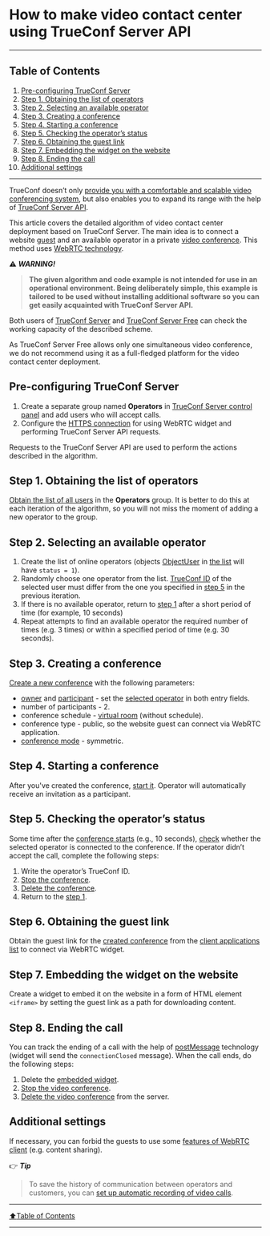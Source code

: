 # How to make video contact center using TrueConf Server API
____
## Table of Contents
1. [Pre-configuring TrueConf Server](#pre-configuring-trueconf-server)
1. [Step 1. Obtaining the list of operators](#step-1-obtaining-the-list-of-operators)
1. [Step 2. Selecting an available operator](#step-2-selecting-an-available-operator)
1. [Step 3. Creating a conference](#step-3-creating-a-conference)
1. [Step 4. Starting a conference](#step-4-starting-a-conference)
1. [Step 5. Checking the operator’s status](#step-5-checking-the-operators-status)
1. [Step 6. Obtaining the guest link](#step-6-obtaining-the-guest-link)
1. [Step 7. Embedding the widget on the website](#step-7-embedding-the-widget-on-the-website)
1. [Step 8. Ending the call](#step-8-ending-the-call)
1. [Additional settings](#additional-settings)
____

TrueConf doesn’t only [provide you with a comfortable and scalable video conferencing system](https://trueconf.com/blog/knowledge-base/get-video-conferencing-system-15-minutes.html), but also enables you to expand its range with the help of [TrueConf Server API](https://developers.trueconf.com/api/server/).

This article covers the detailed algorithm of video contact center deployment based on TrueConf Server. The main idea is to connect a website [guest](https://trueconf.com/blog/wiki/online-user-guest) and an available operator in a private [video conference](https://trueconf.com/what-is-video-conferencing.html). This method uses [WebRTC technology](https://trueconf.com/blog/reviews-comparisons/which-browsers-support-webrtc.html).

:warning: ***WARNING!***
> **The given algorithm and code example is not intended for use in an operational environment. Being deliberately simple, this example is tailored to be used without installing additional software so you can get easily acquainted with TrueConf Server API.**

Both users of [TrueConf Server](https://trueconf.com/products/server/video-conferencing-server.html) and [TrueConf Server Free](https://trueconf.com/products/tcsf/trueconf-server-free.html) can check the working capacity of the described scheme.

As TrueConf Server Free allows only one simultaneous video conference, we do not recommend using it as a full-fledged platform for the video contact center deployment.

## Pre-configuring TrueConf Server

1. Create a separate group named **Operators** in [TrueConf Server control panel](https://docs.trueconf.com/server/en/admin/web-config#groups-tab) and add users who will accept calls.
1. Configure the [HTTPS connection](https://trueconf.com/blog/knowledge-base/adjust-https-trueconf-server.html) for using WebRTC widget and performing TrueConf Server API requests.

Requests to the TrueConf Server API are used to perform the actions described in the algorithm.

## Step 1. Obtaining the list of operators

[Obtain the list of all users](https://developers.trueconf.com/api/server/#api-Groups_Users-GetUserList) in the **Operators** group. It is better to do this at each iteration of the algorithm, so you will not miss the moment of adding a new operator to the group.

## Step 2. Selecting an available operator

1. Create the list of online operators (objects [ObjectUser](https://developers.trueconf.com/api/server/#api-Objects-User) in [the list](#step-1-obtaining-the-list-of-operators) will have `status = 1`).
1. Randomly choose one operator from the list. [TrueConf ID](https://trueconf.com/blog/wiki/trueconf-id) of the selected user must differ from the one you specified in [step 5](#step-5-checking-the-operators-status) in the previous iteration.
1. If there is no available operator, return to [step 1](#step-1-obtaining-the-list-of-operators) after a short period of time (for example, 10 seconds)
1. Repeat attempts to find an available operator the required number of times (e.g. 3 times) or within a specified period of time (e.g. 30 seconds).

## Step 3. Creating a conference

[Create a new conference](https://developers.trueconf.com/api/server/#api-Conferences-CreateConference) with the following parameters:

* [owner](https://trueconf.com/blog/wiki/owner) and [participant](https://trueconf.com/blog/wiki/conference-participant) - set the [selected operator](#step-2-selecting-an-available-operator) in both entry fields.
* number of participants - 2.
* conference schedule - [virtual room](https://trueconf.com/blog/wiki/virtual-room) (without schedule).
* conference type - public, so the website guest can connect via WebRTC application.
* [conference mode](https://trueconf.com/blog/knowledge-base/the-ultimate-guide-to-conference-modes.html) - symmetric.

## Step 4. Starting a conference

After you've created the conference, [start it](https://developers.trueconf.com/api/server/#api-Conferences-RunConference). Operator will automatically receive an invitation as a participant.

## Step 5. Checking the operator’s status

Some time after the [conference starts](#step-4-starting-a-conference) (e.g., 10 seconds), [check](https://developers.trueconf.com/api/server/#api-Conferences_Participants-GetParticipantList) whether the selected operator is connected to the conference. If the operator didn’t accept the call, complete the following steps:

1. Write the operator’s TrueConf ID.
1. [Stop the conference](https://developers.trueconf.com/api/server/#api-Conferences-StopConference).
1. [Delete the conference](https://developers.trueconf.com/api/server/#api-Conferences-DeleteConference).
1. Return to the [step 1](#step-1-obtaining-the-list-of-operators).

## Step 6. Obtaining the guest link

Obtain the guest link for the [created conference](#step-3-creating-a-conference) from the [client applications list](https://developers.trueconf.com/api/server/#api-Software_Clients-GetClientList) to connect via WebRTC widget.

## Step 7. Embedding the widget on the website

Create a widget to embed it on the website in a form of HTML element `<iframe>` by setting the guest link as a path for downloading content.

## Step 8. Ending the call

You can track the ending of a call with the help of [postMessage](https://developer.mozilla.org/en-US/docs/Web/API/Window/postMessage) technology (widget will send the  `connectionClosed` message). When the call ends, do the following steps:

1. Delete the [embedded widget](#step-7-embedding-the-widget-on-the-website).
1. [Stop the video conference](https://developers.trueconf.com/api/server/#api-Conferences-StopConference).
1. [Delete the video conference](https://developers.trueconf.com/api/server/#api-Conferences-DeleteConference) from the server.

## Additional settings

If necessary, you can forbid the guests to use some [features of WebRTC client](https://trueconf.com/blog/knowledge-base/embedding-trueconf-video-conferencing-into-your-website.html#How_to_customize_conference_webpage) (e.g. content sharing).

:point_right: ***Tip*** 
> To save the history of communication between operators and customers, you can [set up automatic recording of video calls](https://trueconf.com/blog/knowledge-base/how-to-record-video-conference.html#How_to_record_video_conferences_on_TrueConf_Server_side).

____
[:arrow_up:Table of Contents](#table-of-contents)
___